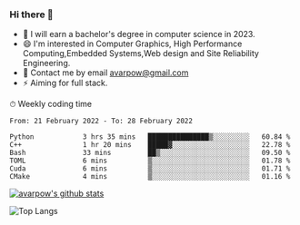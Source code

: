 ### Hi there 👋
<!--I have been a GitHub member for [![Years Badge](https://badges.pufler.dev/years/avarpow)](https://badges.pufler.dev)-->
- 🌱 I will earn a bachelor's degree in computer science in 2023.
- 😄 I'm interested in Computer Graphics, High Performance Computing,Embedded Systems,Web design and Site Reliability Engineering.
- 💬 Contact me by email avarpow@gmail.com
- ⚡ Aiming for full stack.

<!--💻 Coding Activity Logging

[![Commits Badge](https://badges.pufler.dev/commits/weekly/avarpow)](https://badges.pufler.dev)-->

⏱ Weekly coding time
<!--START_SECTION:waka-->

```text
From: 21 February 2022 - To: 28 February 2022

Python            3 hrs 35 mins   ███████████████▒░░░░░░░░░   60.84 %
C++               1 hr 20 mins    █████▓░░░░░░░░░░░░░░░░░░░   22.78 %
Bash              33 mins         ██▒░░░░░░░░░░░░░░░░░░░░░░   09.50 %
TOML              6 mins          ▒░░░░░░░░░░░░░░░░░░░░░░░░   01.78 %
Cuda              6 mins          ▒░░░░░░░░░░░░░░░░░░░░░░░░   01.71 %
CMake             4 mins          ▒░░░░░░░░░░░░░░░░░░░░░░░░   01.16 %
```

<!--END_SECTION:waka-->

[![avarpow's github stats](https://github-readme-stats.vercel.app/api?username=avarpow&count_private=true&show_icons=true&hide=issues&hide_border=true)](https://github.com/anuraghazra/github-readme-stats)

![Top Langs](https://github-readme-stats.vercel.app/api/top-langs/?username=avarpow&layout=compact&hide_border=true) 
<!--[![avarpow's wakatime stats](https://github-readme-stats.vercel.app/api/wakatime?username=avarpow)](https://github.com/anuraghazra/github-readme-stats)-->
